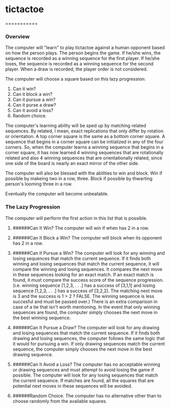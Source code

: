 # tictactoe
===========

### Overview

The computer will "learn" to play tictactoe against a human opponent based on how the person plays. The person begins the game. If he/she wins, the sequence is recorded as a winning sequence for the first player. If he/she loses, the sequence is recorded as a winning sequence for the second player. When a draw is recorded, the player order is not considered. 

The computer will choose a square based on this lazy progression:

1. Can it win?
2. Can it block a win?
3. Can it pursue a win?
4. Can it purse a draw?
5. Can it avoid a loss?
6. Random choice.

The computer's learning ability will be sped up by matching related sequences. By related, I mean, exact replications that only differ by rotation or orientation. A top corner square is the same as a bottom corner square. A sequence that begins in a corner square can be initialized in any of the four corners. So, when the computer learns a winning sequence that begins in a corner square, it has now learned 4 winning sequences that are rotationally related and also 4 winning sequences that are orientationally related, since one side of the board is nearly an exact mirror of the other side.

The computer will also be blessed with the abilities to win and block. Win if possible by makeing two in a row, three. Block if possible by thwarting person's looming three in a row.

Eventually the computer will become unbeatable.

### The Lazy Progression
The computer will perform the first action in this list that is possible.

1. ######Can It Win?
The computer will win if when has 2 in a row.
2. ######Can It Block a Win?
The computer will block when its opponent has 2 in a row.
3. ######Can It Pursue a Win?
The computer will look for any winning and losing sequences that match the current sequence. If it finds both winning and losing sequences that match the current sequence, it will compare the winning and losing sequences. It compares the next move in these sequences looking for an exact match. If an exact match is found, it must compare the success score of the sequence progression. (i.e. winning sequence [1,2,3, . . .] has a success of [3,1,1] and losing sequence [1,2,3, . . .] has a success of [3,2,2]. The matching next move is 3 and the success is 1 > 2 ? FALSE. The winning sequence is less succesful and must be passed over.) There is an extra comparison in case of a tie that isn't worth mentioning.
In the event that only winning sequences are found, the computer simply chooses the next move in the best winning sequence.

4. ######Can It Pursue a Draw?
The computer will look for any drawing and losing sequences that match the current sequence. If it finds both drawing and losing sequences, the computer follows the same logic that it would for pursuing a win. If only drawing sequences match the current sequence, the computer simply chooses the next move in the best drawing sequence.

5. ######Can It Avoid a Loss?
The computer has no acceptable winning or drawing sequences and must attempt to avoid losing the game if possible. The computer will look for any losing sequences that match the current sequence. If matches are found, all the squares that are potential next moves in these sequences will be avoided.

6. ######Random Choice.
The computer has no alternative other than to choose randomly from the available squares.
